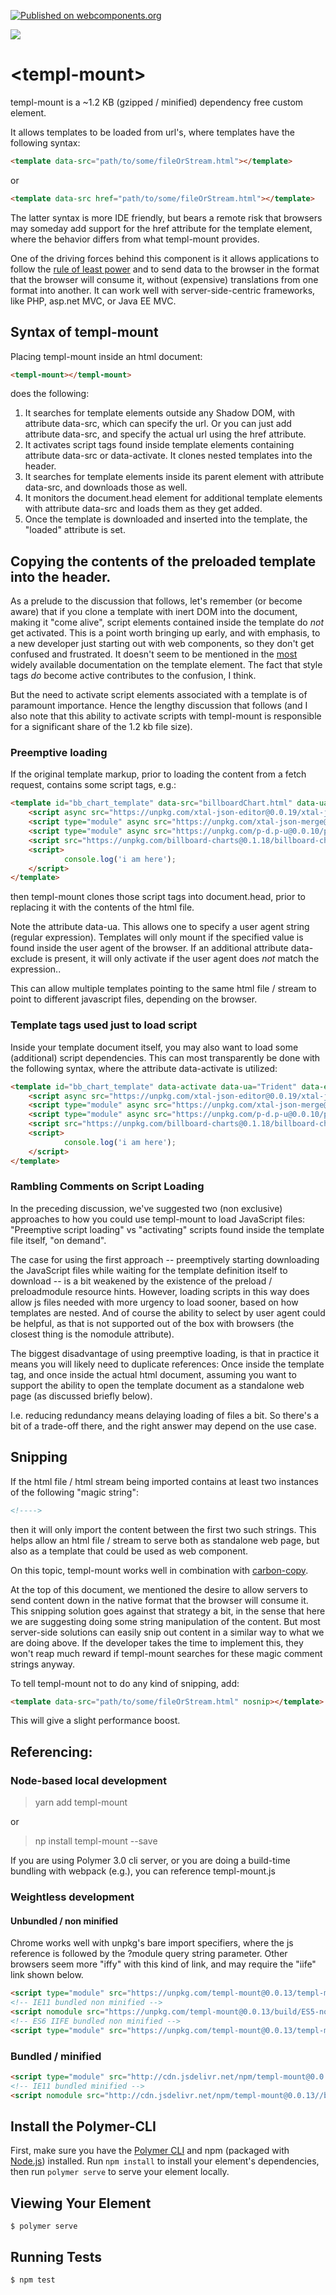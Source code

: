 [![Published on webcomponents.org](https://img.shields.io/badge/webcomponents.org-published-blue.svg)](https://www.webcomponents.org/element/bahrus/templ-mount)

<a href="https://nodei.co/npm/templ-mount/"><img src="https://nodei.co/npm/templ-mount.png"></a>

# \<templ-mount\>

templ-mount is a ~1.2 KB (gzipped / minified) dependency free custom element. 

It allows templates to be loaded from url's, where templates have the following syntax:

```html
<template data-src="path/to/some/fileOrStream.html"></template>
```

or

```html
<template data-src href="path/to/some/fileOrStream.html"></template>
```

The latter syntax is more IDE friendly, but bears a remote risk that browsers may someday add support for the href attribute for the template element, where the behavior differs from what templ-mount provides.

One of the driving forces behind this component is it allows applications to follow the [rule of least power](https://en.wikipedia.org/wiki/Rule_of_least_power) and to send data to the browser in the format that the browser will consume it, without (expensive) translations from one format into another.  It can work well with server-side-centric frameworks, like PHP, asp.net MVC, or Java EE MVC.

## Syntax of templ-mount

Placing templ-mount inside an html document:

```html
<templ-mount></templ-mount>
```

does the following:

1)  It searches for template elements outside any Shadow DOM, with attribute data-src, which can specify the url.  Or you can just add attribute data-src, and specify the actual url using  the href attribute.
2)  It activates script tags found inside template elements containing attribute data-src or data-activate.  It clones nested templates into the header.
2)  It searches for template elements inside its parent element with attribute data-src, and downloads those as well.
3)  It monitors the document.head element for additional template elements with attribute data-src and loads them as they get added.
4)  Once the template is downloaded and inserted into the template, the "loaded" attribute is set.


## Copying the contents of the preloaded template into the header.

As a prelude to the discussion that follows, let's remember (or become aware) that if you clone a template with inert DOM into the document, making it "come alive", script elements contained inside the template do *not* get activated.  This is a point worth bringing up early, and with emphasis, to a new developer just starting out with web components, so they don't get confused and frustrated.  It doesn't seem to be mentioned in the [most](https://developer.mozilla.org/en-US/docs/Web/Web_Components/Using_templates_and_slots) widely available documentation on the template element.  The fact that style tags *do* become active contributes to the confusion, I think.

But the need to activate script elements associated with a template is of paramount importance.  Hence the lengthy discussion that follows (and I also note that this ability to activate scripts with templ-mount is responsible for a significant share of the 1.2 kb file size).


### Preemptive loading

If the original template markup, prior to loading the content from a fetch request, contains some script tags, e.g.:

```html
<template id="bb_chart_template" data-src="billboardChart.html" data-ua="Chrome">
    <script async src="https://unpkg.com/xtal-json-editor@0.0.19/xtal-json-editor.js"></script>
    <script type="module" async src="https://unpkg.com/xtal-json-merge@0.2.21/xtal-insert-json.js?module"></script>
    <script type="module" async src="https://unpkg.com/p-d.p-u@0.0.10/p-d.js?module"></script>
    <script src="https://unpkg.com/billboard-charts@0.1.18/billboard-charts.js"></script>
    <script>
            console.log('i am here');
    </script>
</template>
```

then templ-mount clones those script tags into document.head, prior to replacing it with the contents of the html file.

Note the attribute data-ua.  This allows one to specify a user agent string (regular expression).  Templates will only mount if the specified value is found inside the user agent of the browser.  If an additional attribute data-exclude is present, it will only activate if the user agent does *not* match the expression..

This can allow multiple templates pointing to the same html file / stream to point to different javascript files, depending on the browser.

### Template tags used just to load script

Inside your template document itself, you may also want to load some (additional) script dependencies.  This can most transparently be done with the following syntax, where the attribute data-activate is utilized:

```html
<template id="bb_chart_template" data-activate data-ua="Trident" data-exclude>
    <script async src="https://unpkg.com/xtal-json-editor@0.0.19/xtal-json-editor.js"></script>
    <script type="module" async src="https://unpkg.com/xtal-json-merge@0.2.21/xtal-insert-json.js?module"></script>
    <script type="module" async src="https://unpkg.com/p-d.p-u@0.0.10/p-d.js?module"></script>
    <script src="https://unpkg.com/billboard-charts@0.1.18/billboard-charts.js"></script>
    <script>
            console.log('i am here');
    </script>
</template>
```


### Rambling Comments on Script Loading

In the preceding discussion, we've suggested two (non exclusive) approaches to how you could use templ-mount to load JavaScript files:  "Preemptive script loading" vs "activating" scripts found inside the template file itself, "on demand".  

The case for using the first approach -- preemptively starting downloading the JavaScript files while waiting for the template definition itself to download -- is a bit weakened by the existence of the preload / preloadmodule resource hints.  However, loading scripts in this way does allow js files needed with more urgency to load sooner, based on how templates are nested.  And of course the ability to select by user agent could be helpful, as that is not supported out of the box with browsers (the closest thing is the nomodule attribute).

The biggest disadvantage of using preemptive loading, is that in practice it means you will likely need to duplicate references:  Once  inside the template tag, and once inside the actual html document, assuming you want to support the ability to open the template document as a standalone web page (as discussed briefly below).

I.e. reducing redundancy means delaying loading of files a bit.  So there's a bit of a trade-off there, and the right answer may depend on the use case.

## Snipping

If the html file / html stream being imported contains at least two instances of the following "magic string":

```html
<!---->
```

then it will only import the content between the first two such strings.  This helps allow an html file / stream to serve both as standalone web page, but also as a template that could be used as web component.

On this topic, templ-mount works well in combination with [carbon-copy](https://www.webcomponents.org/element/carbon-copy).

At the top of this document, we mentioned the desire to allow servers to send content down in the native format that the browser will consume it.  This snipping solution goes against that strategy a bit, in the sense that here we are suggesting doing some string manipulation of the content.  But most server-side solutions can easily snip out content in a similar way to what we are doing above.  If the developer takes the time to implement this, they won't reap much reward if templ-mount searches for these magic comment strings anyway.

To tell templ-mount not to do any kind of snipping, add:

```html
<template data-src="path/to/some/fileOrStream.html" nosnip></template>
```

This will give a slight performance boost.

## Referencing:

### Node-based local development

>yarn add templ-mount

or

>np install templ-mount --save

If you are using Polymer 3.0 cli server, or you are doing a build-time bundling with webpack (e.g.), you can reference templ-mount.js

### Weightless development

#### Unbundled / non minified

Chrome works well with unpkg's bare import specifiers, where the js reference is followed by the ?module query string parameter.  Other browsers seem more "iffy" with this kind of link, and may require the "iife" link shown below.

```html
<script type="module" src="https://unpkg.com/templ-mount@0.0.13/templ-mount.js?module"></script>
<!-- IE11 bundled non minified -->
<script nomodule src="https://unpkg.com/templ-mount@0.0.13/build/ES5-no-mini/templ-mount.iife.js"></script>
<!-- ES6 IIFE bundled non minified -->
<script type="module" src="https://unpkg.com/templ-mount@0.0.13/templ-mount.iife.js?"></script>
```

### Bundled / minified
```html
<script type="module" src="http://cdn.jsdelivr.net/npm/templ-mount@0.0.13/templ-mount.iife.min.js"></script> <!-- not minified, for some reason-->
<!-- IE11 bundled minified -->
<script nomodule src="http://cdn.jsdelivr.net/npm/templ-mount@0.0.13//build/ES5-no-mini/templ-mount.iife.min.js"></script>
```

## Install the Polymer-CLI

First, make sure you have the [Polymer CLI](https://www.npmjs.com/package/polymer-cli) and npm (packaged with [Node.js](https://nodejs.org)) installed. Run `npm install` to install your element's dependencies, then run `polymer serve` to serve your element locally.

## Viewing Your Element

```
$ polymer serve
```

## Running Tests

```
$ npm test
```


